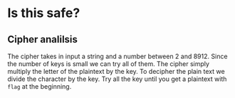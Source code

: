 # Is this safe?

## Cipher analilsis
The cipher takes in input a string and a number between 2 and 8912.
Since the number of keys is small we can try all of them.
The cipher simply multiply the letter of the plaintext by the key.
To decipher the plain text we divide the character by the key.
Try all the key until you get a plaintext with `flag` at the beginning.
